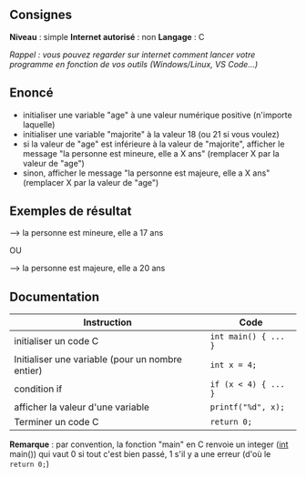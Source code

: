 ## Consignes

**Niveau** : simple
**Internet autorisé** : non
**Langage** : C

_Rappel : vous pouvez regarder sur internet comment lancer votre programme en fonction de vos outils (Windows/Linux, VS Code...)_
## Enoncé

- initialiser une variable "age" à une valeur numérique positive (n'importe laquelle)
- initialiser une variable "majorite" à la valeur 18 (ou 21 si vous voulez)
- si la valeur de "age" est inférieure à la valeur de "majorite", afficher le message "la personne est mineure, elle a X ans" (remplacer X par la valeur de "age")
- sinon, afficher le message "la personne est majeure, elle a X ans" (remplacer X par la valeur de "age")

## Exemples de résultat

--> la personne est mineure, elle a 17 ans

OU

--> la personne est majeure, elle a 20 ans

## Documentation
| Instruction                                      | Code                     |
| ------------------------------------------------ | ------------------------ |
| initialiser un code C                            | `int main() { ... }`     |
| Initialiser une variable (pour un nombre entier) | `int x = 4;`             |
| condition if                                     | `if (x < 4) { ... }`<br> |
| afficher la valeur d'une variable                | `printf("%d", x);`       |
| Terminer un code C                               | `return 0;`              |
**Remarque** : par convention, la fonction "main" en C renvoie un integer (<u>int</u> main()) qui vaut 0 si tout c'est bien passé, 1 s'il y a une erreur (d'où le `return 0;`)
